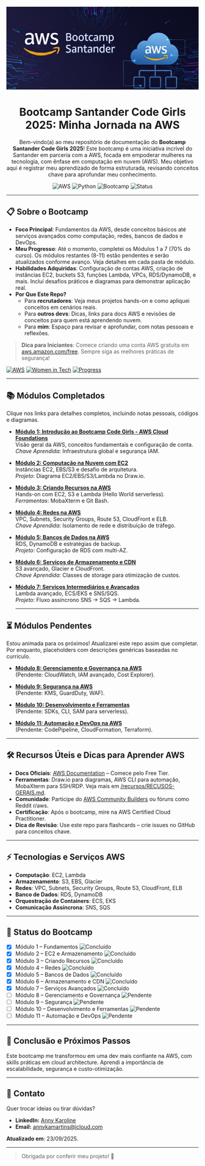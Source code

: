 <p align="center">
  <img src="/extras/banner.png" alt="AWS Cloud Bootcamp" width="800"/>
</p>

<div align = "center">
 
# Bootcamp Santander Code Girls 2025: Minha Jornada na AWS

Bem-vindo(a) ao meu repositório de documentação do **Bootcamp Santander Code Girls 2025**! Este bootcamp é uma iniciativa incrível do Santander em parceria com a AWS, focada em empoderar mulheres na tecnologia, com ênfase em computação em nuvem (AWS). Meu objetivo aqui é registrar meu aprendizado de forma estruturada, revisando conceitos chave para aprofundar meu conhecimento.

![AWS](https://img.shields.io/badge/AWS-Cloud-orange?logo=amazon-aws&style=flat-square)
![Python](https://img.shields.io/badge/Python-3.9-blue?logo=python&style=flat-square)
![Bootcamp](https://img.shields.io/badge/Bootcamp-CodeGirls-pink?style=flat-square)
![Status](https://img.shields.io/badge/Status-In%20Progress-yellow?style=flat-square)

</div>

---

## 📋 Sobre o Bootcamp
- **Foco Principal**: Fundamentos da AWS, desde conceitos básicos até serviços avançados como computação, redes, bancos de dados e DevOps.
- **Meu Progresso**: Até o momento, completei os Módulos 1 a 7 (70% do curso). Os módulos restantes (8-11) estão pendentes e serão atualizados conforme avanço. Veja detalhes em cada pasta de módulo.
- **Habilidades Adquiridas**: Configuração de contas AWS, criação de instâncias EC2, buckets S3, funções Lambda, VPCs, RDS/DynamoDB, e mais. Incluí desafios práticos e diagramas para demonstrar aplicação real.
- **Por Que Este Repo?** 
  - Para **recrutadores**: Veja meus projetos hands-on e como apliquei conceitos em cenários reais.
  - Para **outros devs**: Dicas, links para docs AWS e revisões de conceitos para quem está aprendendo nuvem.
  - Para **mim**: Espaço para revisar e aprofundar, com notas pessoais e reflexões.

> **Dica para Iniciantes**: Comece criando uma conta AWS gratuita em [aws.amazon.com/free](https://aws.amazon.com/free). Sempre siga as melhores práticas de segurança!

[![AWS](https://img.shields.io/badge/AWS-232F3E?style=for-the-badge&logo=amazon-aws)](https://aws.amazon.com/) [![Women in Tech](https://img.shields.io/badge/Women%20in%20Tech-Pink?style=for-the-badge&logo=women-who-code)](https://www.womenwhocode.com/) [![Progress](https://img.shields.io/badge/Progress-70%25-brightgreen?style=for-the-badge)](https://github.com/seu-usuario/bootcamp-santander-code-girls-2025)

---

## 📚 Módulos Completados
Clique nos links para detalhes completos, incluindo notas pessoais, códigos e diagramas.

- **[Módulo 1: Introdução ao Bootcamp Code Girls - AWS Cloud Foundations](/modulo1-introducao-aws/resumo.md)**  
  Visão geral da AWS, conceitos fundamentais e configuração de conta.  
  *Chave Aprendida*: Infraestrutura global e segurança IAM.

- **[Módulo 2: Computação na Nuvem com EC2](/modulo2-ec2/resumo.md)**  
  Instâncias EC2, EBS/S3 e desafio de arquitetura.  
  *Projeto*: Diagrama EC2/EBS/S3/Lambda no Draw.io.

- **[Módulo 3: Criando Recursos na AWS](/modulo3-s3-lambda/resumo.md)**  
  Hands-on com EC2, S3 e Lambda (Hello World serverless).  
  *Ferramentas*: MobaXterm e Git Bash.

- **[Módulo 4: Redes na AWS](/modulo4-redes/resumo.md)**  
  VPC, Subnets, Security Groups, Route 53, CloudFront e ELB.  
  *Chave Aprendida*: Isolamento de rede e distribuição de tráfego.

- **[Módulo 5: Bancos de Dados na AWS](/modulo5-bancos-dados/resumo.md)**  
  RDS, DynamoDB e estratégias de backup.  
  *Projeto*: Configuração de RDS com multi-AZ.

- **[Módulo 6: Serviços de Armazenamento e CDN](/modulo6-armazenamento-cdn/resumo.md)**  
  S3 avançado, Glacier e CloudFront.  
  *Chave Aprendida*: Classes de storage para otimização de custos.

- **[Módulo 7: Serviços Intermediários e Avançados](/modulo7-servicos-avancados/resumo.md)**  
  Lambda avançado, ECS/EKS e SNS/SQS.  
  *Projeto*: Fluxo assíncrono SNS -> SQS -> Lambda.

  ---

## ⏳ Módulos Pendentes
Estou animada para os próximos! Atualizarei este repo assim que completar. Por enquanto, placeholders com descrições genéricas baseadas no currículo.

- **[Módulo 8: Gerenciamento e Governança na AWS](/modulo-8/MODULO-8.md)**  
  (Pendente: CloudWatch, IAM avançado, Cost Explorer).

- **[Módulo 9: Segurança na AWS](/modulo-9/MODULO-9.md)**  
  (Pendente: KMS, GuardDuty, WAF).

- **[Módulo 10: Desenvolvimento e Ferramentas](/modulo-10/MODULO-10.md)**  
  (Pendente: SDKs, CLI, SAM para serverless).

- **[Módulo 11: Automação e DevOps na AWS](/modulo-11/MODULO-11.md)**  
  (Pendente: CodePipeline, CloudFormation, Terraform).

---

## 🛠️ Recursos Úteis e Dicas para Aprender AWS
- **Docs Oficiais**: [AWS Documentation](https://docs.aws.amazon.com/) – Comece pelo Free Tier.
- **Ferramentas**: Draw.io para diagramas, AWS CLI para automação, MobaXterm para SSH/RDP. Veja mais em [/recursos/RECUSOS-GERAIS.md](/recursos/RECUSOS-GERAIS.md).
- **Comunidade**: Participe do [AWS Community Builders](https://aws.amazon.com/developer/community/) ou fóruns como Reddit r/aws.
- **Certificação**: Após o bootcamp, mire na AWS Certified Cloud Practitioner.
- **Dica de Revisão**: Use este repo para flashcards – crie issues no GitHub para conceitos chave.


---

## ⚡ Tecnologias e Serviços AWS

- **Computação**: EC2, Lambda  
- **Armazenamento**: S3, EBS, Glacier  
- **Redes**: VPC, Subnets, Security Groups, Route 53, CloudFront, ELB  
- **Banco de Dados**: RDS, DynamoDB  
- **Orquestração de Containers**: ECS, EKS  
- **Comunicação Assíncrona**: SNS, SQS  

---

## 🌟 **Status do Bootcamp**

- [x] Módulo 1 – Fundamentos ![Concluído](https://img.shields.io/badge/Status-Concluído-brightgreen)
- [x] Módulo 2 – EC2 e Armazenamento ![Concluído](https://img.shields.io/badge/Status-Concluído-brightgreen)
- [x] Módulo 3 – Criando Recursos ![Concluído](https://img.shields.io/badge/Status-Concluído-brightgreen)
- [x] Módulo 4 – Redes ![Concluído](https://img.shields.io/badge/Status-Concluído-brightgreen)
- [x] Módulo 5 – Bancos de Dados ![Concluído](https://img.shields.io/badge/Status-Concluído-brightgreen)
- [x] Módulo 6 – Armazenamento e CDN ![Concluído](https://img.shields.io/badge/Status-Concluído-brightgreen)
- [x] Módulo 7 – Serviços Avançados ![Concluído](https://img.shields.io/badge/Status-Concluído-brightgreen)
- [ ] Módulo 8 – Gerenciamento e Governança ![Pendente](https://img.shields.io/badge/Status-Pendente-lightgrey)
- [ ] Módulo 9 – Segurança ![Pendente](https://img.shields.io/badge/Status-Pendente-lightgrey)
- [ ] Módulo 10 – Desenvolvimento e Ferramentas ![Pendente](https://img.shields.io/badge/Status-Pendente-lightgrey)
- [ ] Módulo 11 – Automação e DevOps ![Pendente](https://img.shields.io/badge/Status-Pendente-lightgrey)

---

## 🎯 Conclusão e Próximos Passos
Este bootcamp me transformou em uma dev mais confiante na AWS, com skills práticas em cloud architecture. Aprendi a importância de escalabilidade, segurança e custo-otimização.

---

## 📌 Contato
Quer trocar ideias ou tirar dúvidas?  
- **LinkedIn:** [Anny Karoline](https://www.linkedin.com/in/annykarolinedecarvalhomartins/)  
- **Email:** annykamartins@icloud.com

**Atualizado em**: 23/09/2025. 

---

> Obrigada por conferir meu projeto! 🙌


